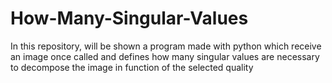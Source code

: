 # How-Many-Singular-Values
In this repository, will be shown a program made with python which receive an image once called and defines how many singular values are necessary to decompose the image in function of the selected quality
